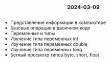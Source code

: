 <h3 style="text-align: center; padding-bottom: 14px">2024-03-09</h3>

* Представление информации в компьютере
* Базовые операции в двоичном коде
* Переменные и типы
* Изучение типа переменных int
* Изучение типа переменных double
* Изучение типа переменных long
* Беглый просмотр типов byte, short, float
